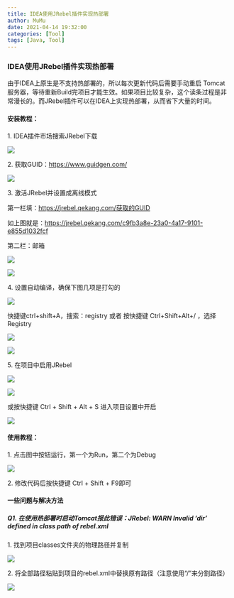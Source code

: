 ```yaml
---
title: IDEA使用JRebel插件实现热部署
author: MuMu
date: 2021-04-14 19:32:00
categories: [Tool]
tags: [Java, Tool]
---
```


### IDEA使用JRebel插件实现热部署

由于IDEA上原生是不支持热部署的，所以每次更新代码后需要手动重启 Tomcat 服务器，等待重新Build完项目才能生效。如果项目比较复杂，这个读条过程是非常漫长的。而JRebel插件可以在IDEA上实现热部署，从而省下大量的时间。

#### 安装教程：

1\. IDEA插件市场搜索JRebel下载

![](https://blog.caowei.xyz/blog/Jw-1.png)

2\. 获取GUID：https://www.guidgen.com/

![](https://blog.caowei.xyz/blog/Jw-2.png)

3\. 激活JRebel并设置成离线模式

   第一栏填：https://jrebel.qekang.com/获取的GUID

   如上图就是：https://jrebel.qekang.com/c9fb3a8e-23a0-4a17-9101-e855d1032fcf

   第二栏：邮箱

![](https://blog.caowei.xyz/blog/Jw-3.png)

![](https://blog.caowei.xyz/blog/Jw-4.png)

4\. 设置自动编译，确保下图几项是打勾的

![](https://blog.caowei.xyz/blog/Jw-5.png)

快捷键ctrl+shift+A，搜索：registry
或者
按快捷键 Ctrl+Shift+Alt+/ ，选择 Registry

![](https://blog.caowei.xyz/blog/Jw-7.png)

![](https://blog.caowei.xyz/blog/Jw-8.png)

5\. 在项目中启用JRebel

![](https://blog.caowei.xyz/blog/Jw-10.png)

![](https://blog.caowei.xyz/blog/Jw-11.png)

或按快捷键 Ctrl + Shift + Alt + S 进入项目设置中开启

![](https://blog.caowei.xyz/blog/Jw-14.png)

#### 使用教程：

1\. 点击图中按钮运行，第一个为Run，第二个为Debug

![](https://blog.caowei.xyz/blog/Jw-9.png)

2\. 修改代码后按快捷键 Ctrl + Shift + F9即可

#### 一些问题与解决方法

##### Q1\. 在使用热部署时启动Tomcat报此错误：JRebel: WARN Invalid ‘dir’ defined in class path of rebel.xml

1\. 找到项目classes文件夹的物理路径并复制

![](https://blog.caowei.xyz/blog/Jw-15.png)

2\. 将全部路径粘贴到项目的rebel.xml中替换原有路径（注意使用“/”来分割路径）

![](https://blog.caowei.xyz/blog/Jw-16.png)
